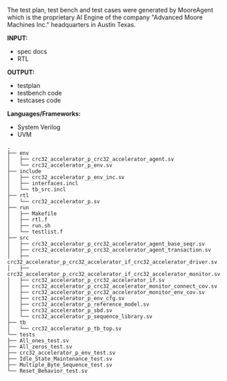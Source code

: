 The test plan, test bench and test cases were generated by MooreAgent which is the proprietary AI Engine of the company "Advanced Moore Machines Inc." headquarters in Austin Texas.

**INPUT:**

- spec docs
- RTL

**OUTPUT:**

- testplan
- testbench code
- testcases code

**Languages/Frameworks:**

- System Verilog
- UVM

```
.
├── env
│   ├── crc32_accelerator_p_crc32_accelerator_agent.sv
│   └── crc32_accelerator_p_env.sv
├── include
│   ├── crc32_accelerator_p_env_inc.sv
│   ├── interfaces.incl
│   └── tb_src.incl
├── rtl
│   └── crc32_accelerator_p.sv
├── run
│   ├── Makefile
│   ├── rtl.f
│   ├── run.sh
│   └── testlist.f
├── src
│   ├── crc32_accelerator_p_crc32_accelerator_agent_base_seqr.sv
│   ├── crc32_accelerator_p_crc32_accelerator_agent_transaction.sv
│   ├── crc32_accelerator_p_crc32_accelerator_if_crc32_accelerator_driver.sv
│   ├── crc32_accelerator_p_crc32_accelerator_if_crc32_accelerator_monitor.sv
│   ├── crc32_accelerator_p_crc32_accelerator_if.sv
│   ├── crc32_accelerator_p_crc32_accelerator_monitor_connect_cov.sv
│   ├── crc32_accelerator_p_crc32_accelerator_monitor_env_cov.sv
│   ├── crc32_accelerator_p_env_cfg.sv
│   ├── crc32_accelerator_p_reference_model.sv
│   ├── crc32_accelerator_p_sbd.sv
│   └── crc32_accelerator_p_sequence_library.sv
├── tb
│   └── crc32_accelerator_p_tb_top.sv
└── tests
├── All_ones_test.sv
├── All_zeros_test.sv
├── crc32_accelerator_p_env_test.sv
├── Idle_State_Maintenance_test.sv
├── Multiple_Byte_Sequence_test.sv
└── Reset_Behavior_test.sv
```
